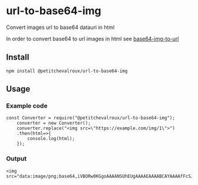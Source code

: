 #  url-to-base64-img

Convert images url to base64 datauri in html

In order to convert base64 to url images in html see [base64-img-to-url](https://github.com/petitchevalroux/node-base64-img-to-url)
## Install
```
npm install @petitchevalroux/url-to-base64-img
```

## Usage
### Example code
```
const Converter = require("@petitchevalroux/url-to-base64-img");
    converter = new Converter();
    converter.replace("<img src=\"https://example.com/img/1\">")
    .then(html=>{
        console.log(html);
    });
```

### Output

```
<img src="data:image/png;base64,iVBORw0KGgoAAAANSUhEUgAAAAEAAAABCAYAAAAfFcSJAAAADUlEQVR42mNk+P+/HgAFhAJ/wlseKgAAAABJRU5ErkJggg==">
```